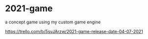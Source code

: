 # 2021-game
a concept game using my custom game engine

https://trello.com/b/5svJArzw/2021-game-release-date-04-07-2021
